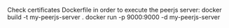 Check certificates Dockerfile in order to execute the peerjs server:
docker build -t my-peerjs-server .
docker run -p 9000:9000 -d my-peerjs-server